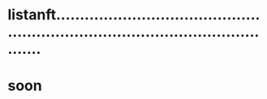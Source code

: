 # listanft.......................................................................................................
# soon
